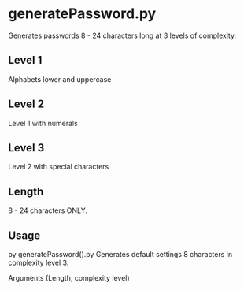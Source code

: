 # generatePassword.py
Generates passwords 8 - 24 characters long at 3 levels of complexity.

## Level 1
Alphabets lower and uppercase

## Level 2
Level 1 with numerals

## Level 3
Level 2 with special characters

## Length
8 - 24 characters ONLY.

## Usage
py generatePassword().py
Generates default settings 8 characters in complexity level 3.

Arguments (Length, complexity level)


